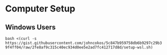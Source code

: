 # Computer Setup

## Windows Users

`bash <(curl -s https://gist.githubusercontent.com/johncokos/5c847b959758db6b9297c29b39f4ff04/raw/2fe8af9c315c40ec934d0ee5e2ad7fc412717d8d/setup-wsl.sh)`
